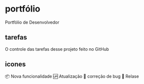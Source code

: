 # portfólio
Portfólio de Desenvolvedor

## tarefas

O controle das tarefas desse projeto feito no GitHub 

## icones

:package: Nova funcionalidade
:up: Atualização
:bug: correção de bug
:checkered_flag: Relase
